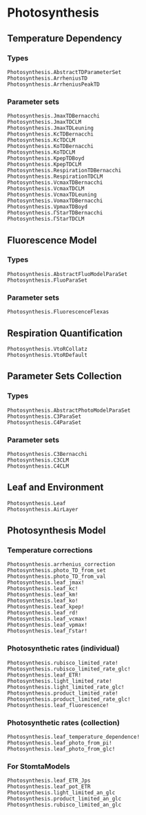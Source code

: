 # Photosynthesis

## Temperature Dependency
### Types
```@docs
Photosynthesis.AbstractTDParameterSet
Photosynthesis.ArrheniusTD
Photosynthesis.ArrheniusPeakTD
```

### Parameter sets
```@docs
Photosynthesis.JmaxTDBernacchi
Photosynthesis.JmaxTDCLM
Photosynthesis.JmaxTDLeuning
Photosynthesis.KcTDBernacchi
Photosynthesis.KcTDCLM
Photosynthesis.KoTDBernacchi
Photosynthesis.KoTDCLM
Photosynthesis.KpepTDBoyd
Photosynthesis.KpepTDCLM
Photosynthesis.RespirationTDBernacchi
Photosynthesis.RespirationTDCLM
Photosynthesis.VcmaxTDBernacchi
Photosynthesis.VcmaxTDCLM
Photosynthesis.VcmaxTDLeuning
Photosynthesis.VomaxTDBernacchi
Photosynthesis.VpmaxTDBoyd
Photosynthesis.ΓStarTDBernacchi
Photosynthesis.ΓStarTDCLM
```

## Fluorescence Model
### Types
```@docs
Photosynthesis.AbstractFluoModelParaSet
Photosynthesis.FluoParaSet
```

### Parameter sets
```@docs
Photosynthesis.FluorescenceFlexas
```

## Respiration Quantification
```@docs
Photosynthesis.VtoRCollatz
Photosynthesis.VtoRDefault
```

## Parameter Sets Collection
### Types
```@docs
Photosynthesis.AbstractPhotoModelParaSet
Photosynthesis.C3ParaSet
Photosynthesis.C4ParaSet
```

### Parameter sets
```@docs
Photosynthesis.C3Bernacchi
Photosynthesis.C3CLM
Photosynthesis.C4CLM
```

## Leaf and Environment
```@docs
Photosynthesis.Leaf
Photosynthesis.AirLayer
```

## Photosynthesis Model
### Temperature corrections
```@docs
Photosynthesis.arrhenius_correction
Photosynthesis.photo_TD_from_set
Photosynthesis.photo_TD_from_val
Photosynthesis.leaf_jmax!
Photosynthesis.leaf_kc!
Photosynthesis.leaf_km!
Photosynthesis.leaf_ko!
Photosynthesis.leaf_kpep!
Photosynthesis.leaf_rd!
Photosynthesis.leaf_vcmax!
Photosynthesis.leaf_vpmax!
Photosynthesis.leaf_Γstar!
```

### Photosynthetic rates (individual)
```@docs
Photosynthesis.rubisco_limited_rate!
Photosynthesis.rubisco_limited_rate_glc!
Photosynthesis.leaf_ETR!
Photosynthesis.light_limited_rate!
Photosynthesis.light_limited_rate_glc!
Photosynthesis.product_limited_rate!
Photosynthesis.product_limited_rate_glc!
Photosynthesis.leaf_fluorescence!
```

### Photosynthetic rates (collection)
```@docs
Photosynthesis.leaf_temperature_dependence!
Photosynthesis.leaf_photo_from_pi!
Photosynthesis.leaf_photo_from_glc!
```

### For StomtaModels
```
Photosynthesis.leaf_ETR_Jps
Photosynthesis.leaf_pot_ETR
Photosynthesis.light_limited_an_glc
Photosynthesis.product_limited_an_glc
Photosynthesis.rubisco_limited_an_glc
```